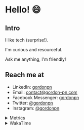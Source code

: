 # Hello! 😄

## Intro

I like tech (surprise!).

I'm curious and resourceful.

Ask me anything, I'm friendly!

## Reach me at

- LinkedIn: [gordonpn](https://www.linkedin.com/in/gordonpn/)
- Email: [contact@gordon-pn.com](mailto:contact@gordon-pn.com)
- Facebook Messenger: [gordonpn](https://www.messenger.com/t/Gordonpn)
- Twitter: [@gordonpn](https://twitter.com/Gordonpn)
- Instagram: [@gordonpn](https://www.instagram.com/gordonpn/)

<details>
  <summary>Metrics</summary>

  <img align="center" src="https://github.com/gordonpn/gordonpn/blob/master/github-metrics.svg" alt="GitHub Metrics">

</details>

<details>
  <summary>WakaTime</summary>

  <!--START_SECTION:waka-->
📊 **This Week I Spent My Time On** 

```text
💬 Programming Languages: 
Java                     2 hrs 33 mins       █████████████████░░░░░░░░   66.12 % 
JSON                     39 mins             ████░░░░░░░░░░░░░░░░░░░░░   16.86 % 
Text                     15 mins             ██░░░░░░░░░░░░░░░░░░░░░░░   06.49 % 
Brazil Dependency Config 8 mins              █░░░░░░░░░░░░░░░░░░░░░░░░   03.83 % 
TypeScript               6 mins              █░░░░░░░░░░░░░░░░░░░░░░░░   02.98 % 

🔥 Editors: 
Intellijidea             3 hrs 13 mins       █████████████████████░░░░   83.15 % 
VS Code                  39 mins             ████░░░░░░░░░░░░░░░░░░░░░   16.85 % 
```


 Last Updated on 29/04/2024 16:21:03 UTC
<!--END_SECTION:waka-->
</details>
